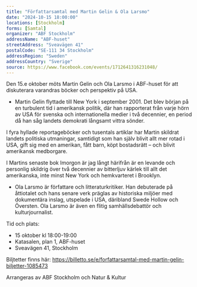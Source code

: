 ```yaml
---
title: "Författarsamtal med Martin Gelin & Ola Larsmo"
date: "2024-10-15 18:00:00"
locations: [Stockholm]
forms: [Samtal]
organizer: "ABF Stockholm"
addressName: "ABF-huset"
streetAddress: "Sveavägen 41"
postalCode: "SE-111 34 Stockholm"
addressRegion: "Sweden"
addressCountry: "Sverige"
source: https://www.facebook.com/events/1712641316231048/
---
```

Den 15.e oktober möts Martin Gelin och Ola Larsmo i ABF-huset för att diskuterara varandras böcker och perspektiv på USA.

- Martin Gelin flyttade till New York i september 2001. Det blev början på en turbulent tid i amerikansk politik, där han rapporterat från varje hörn av USA för svenska och internationella medier i två decennier, en period då han såg landets demokrati långsamt vittra sönder. 

I fyra hyllade reportageböcker och tusentals artiklar har Martin skildrat landets politiska utmaningar, samtidigt som han själv blivit allt mer rotad i USA, gift sig med en amerikan, fått barn, köpt bostadsrätt – och blivit amerikansk medborgare. 

I Martins senaste bok Imorgon är jag långt härifrån är en levande och personlig skildrig över två decennier av bitterljuv kärlek till allt det amerikanska, inte minst New York och hemkvarteret i Brooklyn. 

- Ola Larsmo är författare och litteratur­kritiker. Han debuterade på åttiotalet och hans senare verk präglas av historiska miljöer med dokumentära inslag, utspelade i USA, däribland Swede Hollow och Översten. Ola Larsmo är även en flitig samhällsdebattör och kulturjournalist.

Tid och plats:
- 15 oktober kl 18:00-19:00 
- Katasalen, plan 1, ABF-huset
- Sveavägen 41, Stockholm 

Biljtetter finns här: 
https://billetto.se/e/forfattarsamtal-med-martin-gelin-biljetter-1085473

Arrangeras av ABF Stockholm och Natur & Kultur
